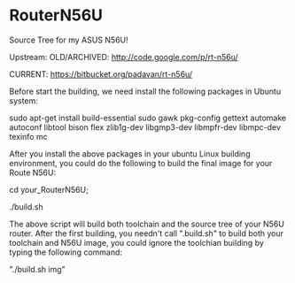 # RouterN56U
Source Tree for my ASUS N56U! 

Upstream: OLD/ARCHIVED: http://code.google.com/p/rt-n56u/ 

CURRENT: https://bitbucket.org/padavan/rt-n56u/

Before start the building, we need install the following packages in Ubuntu system:

sudo apt-get install build-essential sudo gawk pkg-config gettext automake autoconf libtool bison flex zlib1g-dev libgmp3-dev libmpfr-dev libmpc-dev texinfo mc

After you install the above packages in your ubuntu Linux building environment, you could do the following to build the final image for your Route N56U:

cd your_RouterN56U; 

./build.sh

The above script will build both toolchain and the source tree of your N56U router. After the first building, you needn't call ".build.sh" to build both your toolchain and N56U image, you could ignore the toolchian building by typing the following command:

"./build.sh img"

